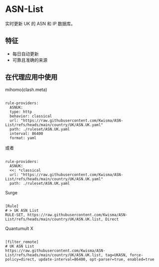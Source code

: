 
# ASN-List
    
实时更新 UK 的 ASN 和 IP 数据库。
    
## 特征
    
- 每日自动更新
- 可靠且准确的来源
    
## 在代理应用中使用
    
mihomo(clash.meta)
   
<pre><code class="language-javascript">
rule-providers:
  ASNUK:
  type: http
  behavior: classical
  url: "https://raw.githubusercontent.com/Kwisma/ASN-List/refs/heads/main/country/UK/ASN.UK.yaml"
  path: ./ruleset/ASN.UK.yaml
  interval: 86400
  format: yaml
</code></pre>

或者

<pre><code class="language-javascript">
rule-providers:
  ASNUK:
  <<: *classical
  url: "https://raw.githubusercontent.com/Kwisma/ASN-List/refs/heads/main/country/UK/ASN.UK.yaml"
  path: ./ruleset/ASN.UK.yaml
</code></pre>
    
Surge
    
<pre><code class="language-javascript">
[Rule]
# > UK ASN List
RULE-SET, https://raw.githubusercontent.com/Kwisma/ASN-List/refs/heads/main/country/UK/ASN.UK.list, Direct
</code></pre>
    
Quantumult X
    
<pre><code class="language-javascript">
[filter_remote]
# UK ASN List
https://raw.githubusercontent.com/Kwisma/ASN-List/refs/heads/main/country/UK/ASN.UK.list, tag=UKASN, force-policy=direct, update-interval=86400, opt-parser=true, enabled=true
</code></pre>

